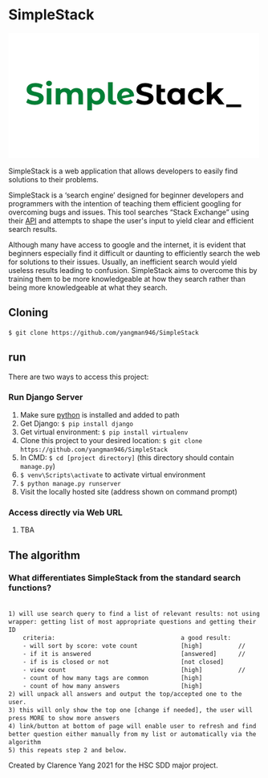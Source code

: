 # SimpleStack

![logo](https://github.com/yangman946/SimpleStack/blob/main/logo_hq.png?raw=true)

SimpleStack is a web application that allows developers to easily find solutions to their problems. 

SimpleStack is a ‘search engine’ designed for beginner developers and programmers with the intention of teaching them efficient googling for overcoming bugs and issues. This tool searches “Stack Exchange” using their [API](https://api.stackexchange.com/docs) and attempts to shape the user's input to yield clear and efficient search results. 

Although many have access to google and the internet, it is evident that beginners especially find it difficult or daunting to efficiently search the web for solutions to their issues. Usually, an inefficient search would yield useless results leading to confusion. SimpleStack aims to overcome this by training them to be more knowledgeable at how they search rather than being more knowledgeable at what they search. 


## Cloning


`$ git clone https://github.com/yangman946/SimpleStack`

## run

There are two ways to access this project:

### Run Django Server

1) Make sure [python](https://www.python.org/) is installed and added to path
2) Get Django: `$ pip install django`
3) Get virtual environment: `$ pip install virtualenv`
4) Clone this project to your desired location: `$ git clone https://github.com/yangman946/SimpleStack`
5) In CMD: `$ cd [project directory]` (this directory should contain `manage.py`)
6) `$ venv\Scripts\activate` to activate virtual environment
7) `$ python manage.py runserver`
8) Visit the locally hosted site (address shown on command prompt)

### Access directly via Web URL

1) TBA

## The algorithm

### What differentiates SimpleStack from the standard search functions?

```

1) will use search query to find a list of relevant results: not using wrapper: getting list of most appropriate questions and getting their ID
    criteria:                                   a good result:
    - will sort by score: vote count            [high]          //
    - if it is answered                         [answered]      //
    - if is is closed or not                    [not closed]    
    - view count                                [high]          //
    - count of how many tags are common         [high]          
    - count of how many answers                 [high]          
2) will unpack all answers and output the top/accepted one to the user. 
3) this will only show the top one [change if needed], the user will press MORE to show more answers
4) link/button at bottom of page will enable user to refresh and find better question either manually from my list or automatically via the algorithm
5) this repeats step 2 and below.
```




Created by Clarence Yang 2021 for the HSC SDD major project.
